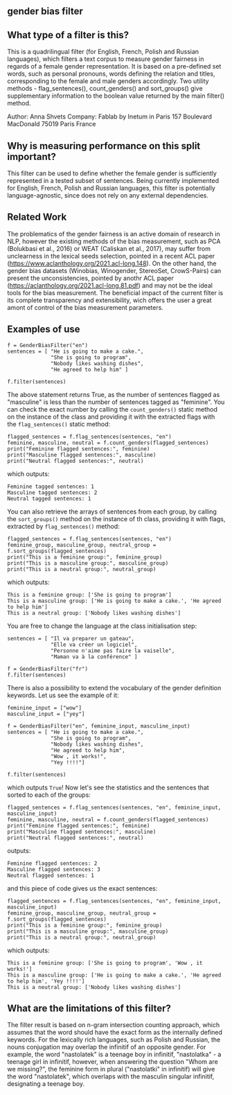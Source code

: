 ## gender bias filter

## What type of a filter is this?

This is a quadrilingual filter (for English, French, Polish and Russian languages), which filters a text corpus to measure gender fairness in regards of a female gender representation.
It is based on a pre-defined set words, such as personal pronouns, words defining the relation and titles, corresponding to the female and male genders accordingly.
Two utility methods - flag_sentences(), count_genders() and sort_groups() give supplementary information to the boolean value returned by the main filter() method.

Author: Anna Shvets
Company:
Fablab by Inetum in Paris
157 Boulevard MacDonald
75019 Paris
France


## Why is measuring performance on this split important?
This filter can be used to define whether the female gender is sufficiently represented in a tested subset of sentences.
Being currently implemented for English, French, Polish and Russian languages, this filter is potentially language-agnostic, since does not rely on any external dependencies.

## Related Work
The problematics of the gender fairness is an active domain of research in NLP, however the existing methods of the bias measurement, such as PCA (Bolukbasi et al., 2016) or WEAT (Caliskan et al., 2017), may suffer from unclearness in the lexical seeds selection, pointed in a recent ACL paper (https://www.aclanthology.org/2021.acl-long.148). On the other hand, the gender bias datasets (Winobias, Winogender, StereoSet, CrowS-Pairs) can present the unconsistencies, pointed by anothr ACL paper (https://aclanthology.org/2021.acl-long.81.pdf) and may not be the ideal tools for the bias measurement. 
The beneficial impact of the current filter is its complete transparency and extensibility, wich offers the user a great amont of control of the bias measurement parameters.

## Examples of use

```
f = GenderBiasFilter("en")
sentences = [ "He is going to make a cake.",
              "She is going to program",
              "Nobody likes washing dishes",
              "He agreed to help him" ]

f.filter(sentences)
```

The above statement returns True, as the number of sentences flagged as "masculine" is less than the number of sentences tagged as "feminine".
You can check the exact number by calling the `count_genders()` static method on the instance of the class and providing it with the extracted flags with the `flag_sentences()` static method:
```
flagged_sentences = f.flag_sentences(sentences, "en")
feminine, masculine, neutral = f.count_genders(flagged_sentences)
print("Feminine flagged sentences:", feminine)
print("Masculine flagged sentences:", masculine)
print("Neutral flagged sentences:", neutral)
```

which outputs:
```
Feminine tagged sentences: 1
Masculine tagged sentences: 2
Neutral tagged sentences: 1
```
You can also retrieve the arrays of sentences from each group, by calling the `sort_groups()` method on the instance of th class, providing it with flags, extracted by `flag_sentences()` method:

```
flagged_sentences = f.flag_sentences(sentences, "en")
feminine_group, masculine_group, neutral_group = f.sort_groups(flagged_sentences)
print("This is a feminine group:", feminine_group)
print("This is a masculine group:", masculine_group)
print("This is a neutral group:", neutral_group)
```

which outputs:
```
This is a feminine group: ['She is going to program']
This is a masculine group: ['He is going to make a cake.', 'He agreed to help him']
This is a neutral group: ['Nobody likes washing dishes']
```
You are free to change the language at the class initialisation step:
```
sentences = [ "Il va preparer un gateau",
              "Elle va créer un logiciel",
              "Personne n'aime pas faire la vaiselle",
              "Maman va à la conférence" ]

f = GenderBiasFilter("fr")
f.filter(sentences)
```

There is also a possibility to extend the vocabulary of the gender definition keywords. Let us see the example of it:
```
feminine_input = ["wow"]
masculine_input = ["yey"]

f = GenderBiasFilter("en", feminine_input, masculine_input)
sentences = [ "He is going to make a cake.",
              "She is going to program",
              "Nobody likes washing dishes",
              "He agreed to help him",
              "Wow , it works!",
              "Yey !!!!"]

f.filter(sentences)
```
which outputs `True`!
Now let's see the statistics and the sentences that sorted to each of the groups:

```
flagged_sentences = f.flag_sentences(sentences, "en", feminine_input, masculine_input)
feminine, masculine, neutral = f.count_genders(flagged_sentences)
print("Feminine flagged sentences:", feminine)
print("Masculine flagged sentences:", masculine)
print("Neutral flagged sentences:", neutral)
```
outputs:
```
Feminine flagged sentences: 2
Masculine flagged sentences: 3
Neutral flagged sentences: 1
```

and this piece of code gives us the exact sentences:
```
flagged_sentences = f.flag_sentences(sentences, "en", feminine_input, masculine_input)
feminine_group, masculine_group, neutral_group = f.sort_groups(flagged_sentences)
print("This is a feminine group:", feminine_group)
print("This is a masculine group:", masculine_group)
print("This is a neutral group:", neutral_group)
```
which outputs:
```
This is a feminine group: ['She is going to program', 'Wow , it works!']
This is a masculine group: ['He is going to make a cake.', 'He agreed to help him', 'Yey !!!!']
This is a neutral group: ['Nobody likes washing dishes']
```

## What are the limitations of this filter?
The filter result is based on n-gram intersection counting approach, which assumes that the word should have the exact form as the internally defined keywords.
For the lexically rich languages, such as Polish and Russian, the nouns conjugation may overlap the infinitif of an opposite gender.
For example, the word "nastolatek" is a teenage boy in infinitif, "nastolatka" - a teenage girl in infinitif, however, when answering the question "Whom are we missing?", the feminine form in plural ("nastolatki" in infinitif) will give the word "nastolatek", which overlaps with the masculin singular infinitif, designating a teenage boy.
